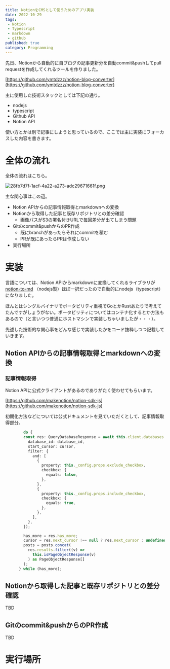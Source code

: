 ```yaml
---
title: NotionをCMSとして使うためのアプリ実装
date: 2022-10-29
tags:
 - Notion
 - Typescript
 - markdown
 - github
published: true
category: Programming
---
```


先日、Notionから自動的に自ブログの記事更新分を自動commit&pushしてpull requestを作成してくれるツールを作りました。


[https://github.com/ymtdzzz/notion-blog-converter](https://github.com/ymtdzzz/notion-blog-converter)


主に使用した技術スタックとしては下記の通り。

- nodejs
- typescript
- Github API
- Notion API

使い方とかは別で記事にしようと思っているので、ここでは主に実装にフォーカスした内容を書きます。


# 全体の流れ


全体の流れはこちら。


![28fb7d7f-1acf-4a22-a273-adc29671661f.png](../../../../gridsome-theme/src/assets/images/notion/28fb7d7f-1acf-4a22-a273-adc29671661f.png)


主な関心事はこの辺。

- Notion APIからの記事情報取得とmarkdownへの変換
- Notionから取得した記事と既存リポジトリとの差分確認
	- 画像パスがS3の署名付きURLで毎回差分が出てしまう問題
- Gitのcommit&pushからのPR作成
	- 既にbranchがあったらそれにcommitを積む
	- PRが既にあったらPRは作成しない
- 実行場所

# 実装


言語については、Notion APIからmarkdownに変換してくれるライブラリが [notion-to-md](https://github.com/souvikinator/notion-to-md) （nodejs製）ほぼ一択だったので自動的にnodejs（typescript）になりました。


ほんとはシングルバイナリでポータビリティ重視でGoとかRustあたりで考えてたんですがしょうがない。ポータビリティについてはコンテナ化するとか方法もあるので（と言いつつ普通にホストマシンで実装しちゃいましたが・・・）。


先述した技術的な関心事をどんな感じで実装したかをコード抜粋しつつ記載していきます。


## Notion APIからの記事情報取得とmarkdownへの変換


### 記事情報取得


Notion APIに公式クライアントがあるのでありがたく使わせてもらいます。


[https://github.com/makenotion/notion-sdk-js](https://github.com/makenotion/notion-sdk-js)


初期化方法などについては公式ドキュメントを見ていただくとして、記事情報取得部分。


```typescript
		do {
        const res: QueryDatabaseResponse = await this.client.databases.query({
          database_id: database_id,
          start_cursor: cursor,
          filter: {
            and: [
              {
                property: this._config.props.exclude_checkbox,
                checkbox: {
                  equals: false,
                },
              },
              {
                property: this._config.props.include_checkbox,
                checkbox: {
                  equals: true,
                },
              },
            ],
          },
        });

        has_more = res.has_more;
        cursor = res.next_cursor !== null ? res.next_cursor : undefined;
        posts = posts.concat(
          res.results.filter((v) =>
            this.isPageObjectResponse(v)
          ) as PageObjectResponse[]
        );
      } while (has_more);
```


## Notionから取得した記事と既存リポジトリとの差分確認


TBD


## Gitのcommit&pushからのPR作成


TBD


# 実行場所

